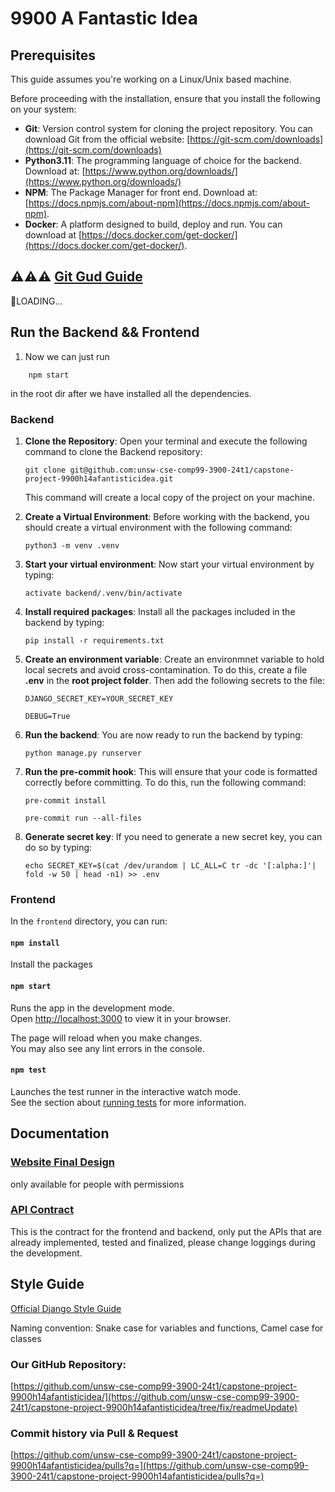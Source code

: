 # 9900 A Fantastic Idea


## Prerequisites
This guide assumes you're working on a Linux/Unix based machine.

Before proceeding with the installation, ensure that you install the following on your system:

-   **Git**: Version control system for cloning the project repository. You can download Git from the official website: [https://git-scm.com/downloads](https://git-scm.com/downloads)
-   **Python3.11**: The programming language of choice for the backend. Download at: [https://www.python.org/downloads/](https://www.python.org/downloads/)
-   **NPM**: The Package Manager for front end. Download at: [https://docs.npmjs.com/about-npm](https://docs.npmjs.com/about-npm).
-   **Docker**: A platform designed to build, deploy and run. You can download at [https://docs.docker.com/get-docker/](https://docs.docker.com/get-docker/).

## ⚠️⚠️⚠️ [Git Gud Guide](docs/gitgud.md)
🤣LOADING...

## Run the Backend && Frontend

1. Now we can just run 
```
    npm start
```
in the root dir after we have installed all the dependencies.

### Backend
1.  **Clone the Repository**: Open your terminal and execute the following command to clone the Backend repository:

    ```
    git clone git@github.com:unsw-cse-comp99-3900-24t1/capstone-project-9900h14afantisticidea.git
    ```

    This command will create a local copy of the project on your machine.

2.  **Create a Virtual Environment**: Before working with the backend, you should create a virtual environment with the following command:

    ```
    python3 -m venv .venv
    ```

3.  **Start your virtual environment**: Now start your virtual environment by typing:

    ```
    activate backend/.venv/bin/activate
    ```

4.  **Install required packages**: Install all the packages included in the backend by typing:

    ```
    pip install -r requirements.txt
    ```

5.  **Create an environment variable**: Create an environmnet variable to hold local secrets and avoid cross-contamination. To do this, create a file **.env** in the **root project folder**. Then add the following secrets to the file:

    ```
    DJANGO_SECRET_KEY=YOUR_SECRET_KEY
    ```

    ```
    DEBUG=True
    ```

6.  **Run the backend**: You are now ready to run the backend by typing:

    ```
    python manage.py runserver
    ```

7. **Run the pre-commit hook**: This will ensure that your code is formatted correctly before committing. To do this, run the following command:
   
    ```
    pre-commit install
    ```

    ```
    pre-commit run --all-files
    ```

8. **Generate secret key**: If you need to generate a new secret key, you can do so by typing:

    ```
    echo SECRET_KEY=$(cat /dev/urandom | LC_ALL=C tr -dc '[:alpha:]'| fold -w 50 | head -n1) >> .env
    ```

### Frontend
In the `frontend` directory, you can run:

#### `npm install`
Install the packages

#### `npm start`

Runs the app in the development mode.\
Open [http://localhost:3000](http://localhost:3000) to view it in your browser.

The page will reload when you make changes.\
You may also see any lint errors in the console.

#### `npm test`

Launches the test runner in the interactive watch mode.\
See the section about [running tests](https://facebook.github.io/create-react-app/docs/running-tests) for more information.


## Documentation

### [**Website Final Design**](https://www.figma.com/file/I8IKsIv9cJKjsDOAS8lwmt/Figma-basics?type=design&node-id=1669-162202&mode=design&t=FbizdAOID1cRSj0c-0)
only available for people with permissions

### [**API Contract**](https://docs.google.com/document/d/1pgwOQw4v8KlO1ojCwxcvwzNWPLU_5cflWELJHbr-dJs/edit)
This is the contract for the frontend and backend, only put the APIs that are already implemented, tested and finalized, please change loggings during the development.

## Style Guide
[Official Django Style Guide](https://docs.djangoproject.com/en/5.0/internals/contributing/writing-code/coding-style/)

Naming convention: Snake case for variables and functions, Camel case for classes

### Our GitHub Repository:
[https://github.com/unsw-cse-comp99-3900-24t1/capstone-project-9900h14afantisticidea/](https://github.com/unsw-cse-comp99-3900-24t1/capstone-project-9900h14afantisticidea/tree/fix/readmeUpdate)

### Commit history via Pull & Request
[https://github.com/unsw-cse-comp99-3900-24t1/capstone-project-9900h14afantisticidea/pulls?q=](https://github.com/unsw-cse-comp99-3900-24t1/capstone-project-9900h14afantisticidea/pulls?q=)